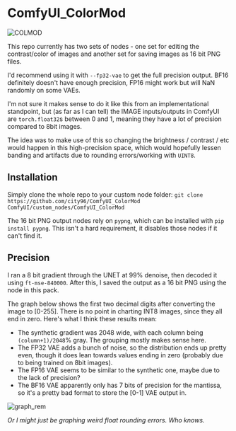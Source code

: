 # ComfyUI_ColorMod

![COLMOD](https://github.com/city96/ComfyUI_ColorMod/assets/125218114/7994d00b-69ad-4908-abcf-91adecba02e5)

This repo currently has two sets of nodes - one set for editing the contrast/color of images and another set for saving images as 16 bit PNG files.

I'd recommend using it with `--fp32-vae` to get the full precision output. BF16 definitely doesn't have enough precision, FP16 might work but will NaN randomly on some VAEs.

I'm not sure it makes sense to do it like this from an implementational standpoint, but (as far as I can tell) the IMAGE inputs/outputs in ComfyUI are `torch.float32`s between 0 and 1, meaning they have a lot of precision compared to 8bit images.

The idea was to make use of this so changing the brightness / contrast / etc would happen in this high-precision space, which would hopefully lessen banding and artifacts due to rounding errors/working with `UINT8`.

## Installation

Simply clone the whole repo to your custom node folder: `git clone https://github.com/city96/ComfyUI_ColorMod ComfyUI/custom_nodes/ComfyUI_ColorMod`

The 16 bit PNG output nodes rely on `pypng`, which can be installed with `pip install pypng`. This isn't a hard requirement, it disables those nodes if it can't find it.

## Precision

I ran a 8 bit gradient through the UNET at 99% denoise, then decoded it using `ft-mse-840000`. After this, I saved the output as a 16 bit PNG using the node in this pack.

The graph below shows the first two decimal digits after converting the image to [0-255]. There is no point in charting INT8 images, since they all end in zero. Here's what I think these results mean:

- The synthetic gradient was 2048 wide, with each column being `(column+1)/2048`% gray. The grouping mostly makes sense here.
- The FP32 VAE adds a bunch of noise, so the distribution ends up pretty even, though it does lean towards values ending in zero (probably due to being trained on 8bit images).
- The FP16 VAE seems to be similar to the synthetic one, maybe due to the lack of precision?
- The BF16 VAE apparently only has 7 bits of precision for the mantissa, so it's a pretty bad format to store the [0-1] VAE output in.

![graph_rem](https://github.com/city96/ComfyUI_ColorMod/assets/125218114/955fc9cc-943d-44a1-93a2-0c1c821f3d63)

*Or I might just be graphing weird float rounding errors. Who knows.*


